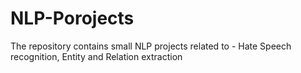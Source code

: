 # NLP-Porojects
The repository contains small NLP projects related to - Hate Speech recognition, Entity and Relation extraction

